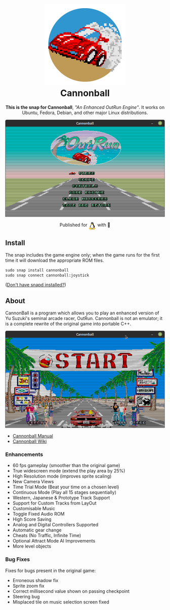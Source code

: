 <h1 align="center">
  <img src=".github/icon.png" alt="Cannonball">
  <br />
  Cannonball
</h1>

<p align="center"><b>This is the snap for Cannonball</b>, <i>"An Enhanced OutRun Engine"</i>. It works on Ubuntu, Fedora, Debian, and other major Linux distributions.</p>

<!-- Uncomment and modify this when you are provided a build status badge
<p align="center">
<a href="https://build.snapcraft.io/user/snapcrafters/fork-and-rename-me"><img src="https://build.snapcraft.io/badge/snapcrafters/fork-and-rename-me.svg" alt="Snap Status"></a>
</p>
-->

![cannonball-menu](.github/cannonball-menu.png?raw=true "Cannonball")

<p align="center">Published for <img src="https://raw.githubusercontent.com/anythingcodes/slack-emoji-for-techies/gh-pages/emoji/tux.png" align="top" width="24" /> with 💝</p>

## Install

The snap includes the game engine only; when the game runs for the first time it will download the appropriate ROM files.

    sudo snap install cannonball
    sudo snap connect cannonball:joystick

<!-- Uncomment and modify this when your snap is available on the store
[![Get it from the Snap Store](https://snapcraft.io/static/images/badges/en/snap-store-white.svg)](https://snapcraft.io/my-snap-name)
-->

([Don't have snapd installed?](https://snapcraft.io/docs/core/install))

## About

CannonBall is a program which allows you to play an enhanced version of Yu Suzuki's seminal arcade racer, OutRun. Cannonball is not an emulator; it is a complete rewrite of the original game into portable C++.

![cannonball-game](.github/cannonball-game.png?raw=true "Cannonball")

  * [Cannonball Manual](https://github.com/djyt/cannonball/wiki/Cannonball-Manual)
  * [Cannonball Wiki](https://github.com/djyt/cannonball/wiki)

### Enhancements

  * 60 fps gameplay (smoother than the original game)
  * True widescreen mode (extend the play area by 25%)
  * High Resolution mode (improves sprite scaling)
  * New Camera Views
  * Time Trial Mode (Beat your time on a chosen level)
  * Continuous Mode (Play all 15 stages sequentially)
  * Western, Japanese & Prototype Track Support
  * Support for Custom Tracks from LayOut
  * Customisable Music
  * Toggle Fixed Audio ROM
  * High Score Saving
  * Analog and Digital Controllers Supported
  * Automatic gear change
  * Cheats (No Traffic, Infinite Time)
  * Optional Attract Mode AI Improvements
  * More level objects

### Bug Fixes

Fixes for bugs present in the original game:

  * Erroneous shadow fix
  * Sprite zoom fix
  * Correct millisecond value shown on passing checkpoint
  * Steering bug
  * Misplaced tile on music selection screen fixed
